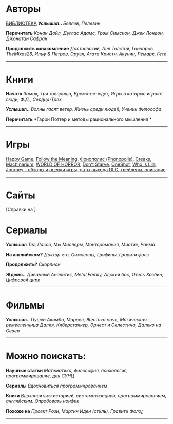 # Авторы
[БИБЛИОТЕКА](https://openlibrary.org)
**Услышал..** *Беляев, Пелевин*

**Перечитать** *Конан Дойл, Дуглас Адамс, Грэм Симсион, Джек Лондон, Джонатан Сафран*

**Продолжить ознакомление** *Достоевский, Лев Толстой, Гончаров, TheMixas26, Ильф & Петров, Оруэл, Агата Кристи, Акунин, Ремарк, Гете*

---
# Книги
**Начато** *Замок, Три товарища, Время-не-ждет, Игры в которые играют люди, Ф.Д., Сердца-Трех*

**Услышал..** *Волны гасят ветер, Жизнь среди людей, Ученик Философа*

**Перечитать** *Гарри Поттер и методы рационального мышления *

---
# Игры
[Happy Game](https://store.steampowered.com/app/1206060/Happy_Game/), [Follow the Meaning](https://store.steampowered.com/app/2720280/Follow_the_meaning/), [Фонополис (Phonopolis)](https://store.steampowered.com/app/1206070/Phonopolis/), [Creaks](https://store.steampowered.com/app/956030/Creaks/), [Machinarium](https://store.steampowered.com/app/40700/Machinarium/), [WORLD OF HORROR](https://store.steampowered.com/app/913740/WORLD_OF_HORROR/), [Don't Starve](https://store.steampowered.com/app/219740/Dont_Starve/), [OneShot](https://store.steampowered.com/app/420530/OneShot/), [Who is Lila](https://store.steampowered.com/app/1083830/Who_is_Lila/), [Journey - обзоры и оценки игры, даты выхода DLC, трейлеры, описание](https://www.igromania.ru/game/9888/Journey.html)

---
# Сайты
[Справки на ]
# Сериалы
**Услышал** *Тед Лассо, Мы Миллеры, Монтсромания, Мистик, Ранма*

**На английском?** *Доктор кто, Симпсоны, Грифины, Гравити фолз*

**Продолжить?** *Скорпион*

**Ждемс..** *Диванный Аналитик, Metal Family, Адский бос, Отель Хазбин, Цифровой цирк*

---
# Фильмы
**Услышал..** *Пушки Акимбо, Марвел, Жестока ночь, Магическая ремесленница Далия, Киберсталкер, Эрнест и Селестина, Далеко на Север*

---
# Можно поискать:
**Научные статьи** *Математика, философия, психология, программирование, для СУНЦ*


**Сериалы** *Вдохновиться программированием*


**Книги** *Вдохновиться историей, систематизацией, программированием, английским.*
*Опробовать нонфик*

**Похоже на** *Проект Рози, Мартин Иден (стиль), Гравити Фолз¿*

---
